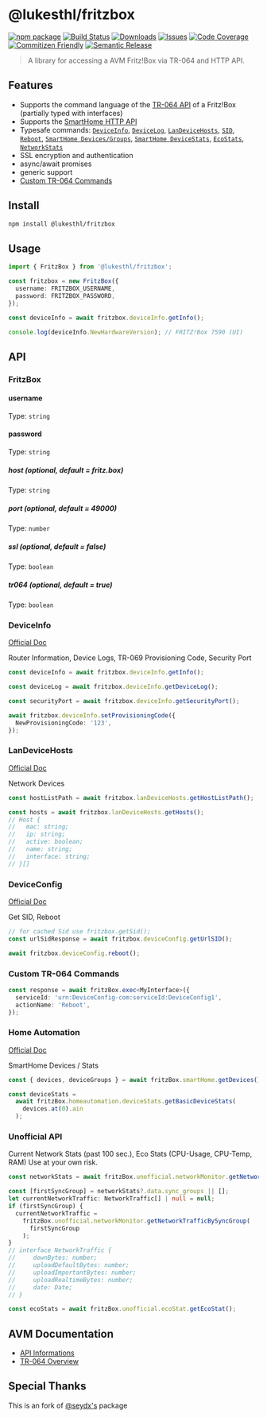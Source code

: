 # @lukesthl/fritzbox

[![npm package][npm-img]][npm-url]
[![Build Status][build-img]][build-url]
[![Downloads][downloads-img]][downloads-url]
[![Issues][issues-img]][issues-url]
[![Code Coverage][codecov-img]][codecov-url]
[![Commitizen Friendly][commitizen-img]][commitizen-url]
[![Semantic Release][semantic-release-img]][semantic-release-url]

> A library for accessing a AVM Fritz!Box via TR-064 and HTTP API.

## Features

- Supports the command language of the [TR-064 API](https://avm.de/fileadmin/user_upload/Global/Service/Schnittstellen/AVM_TR-064_overview.pdf) of a Fritz!Box (partially typed with interfaces)
- Supports the [SmartHome HTTP API](https://avm.de/fileadmin/user_upload/Global/Service/Schnittstellen/AHA-HTTP-Interface.pdf)
- Typesafe commands: [`DeviceInfo`](#DeviceInfo), [`DeviceLog`](#DeviceInfo), [`LanDeviceHosts`](#LanDeviceHosts), [`SID`](#DeviceConfig), [`Reboot`](DeviceConfig), [`SmartHome Devices/Groups`](#home-automation), [`SmartHome DeviceStats`](#home-automation), [`EcoStats`](#unofficial-api), [`NetworkStats`](#unofficial-api)
- SSL encryption and authentication
- async/await promises
- generic support
- [Custom TR-064 Commands](#custom-tr-064-commands)

## Install

```bash
npm install @lukesthl/fritzbox
```

## Usage

```ts
import { FritzBox } from '@lukesthl/fritzbox';

const fritzbox = new FritzBox({
  username: FRITZBOX_USERNAME,
  password: FRITZBOX_PASSWORD,
});

const deviceInfo = await fritzbox.deviceInfo.getInfo();

console.log(deviceInfo.NewHardwareVersion); // FRITZ!Box 7590 (UI)
```

## API

### FritzBox

#### username

Type: `string`

#### password

Type: `string`

##### host (optional, default = fritz.box)

Type: `string`

##### port (optional, default = 49000)

Type: `number`

##### ssl (optional, default = false)

Type: `boolean`

##### tr064 (optional, default = true)

Type: `boolean`

### DeviceInfo

[Official Doc](https://avm.de/fileadmin/user_upload/Global/Service/Schnittstellen/deviceinfoSCPD.pdf)

Router Information, Device Logs, TR-069 Provisioning Code, Security Port

```ts
const deviceInfo = await fritzbox.deviceInfo.getInfo();

const deviceLog = await fritzbox.deviceInfo.getDeviceLog();

const securityPort = await fritzbox.deviceInfo.getSecurityPort();

await fritzbox.deviceInfo.setProvisioningCode({
  NewProvisioningCode: '123',
});
```

### LanDeviceHosts

[Official Doc](https://avm.de/fileadmin/user_upload/Global/Service/Schnittstellen/hostsSCPD.pdf)

Network Devices

```ts
const hostListPath = await fritzbox.lanDeviceHosts.getHostListPath();

const hosts = await fritzbox.lanDeviceHosts.getHosts();
// Host {
//   mac: string;
//   ip: string;
//   active: boolean;
//   name: string;
//   interface: string;
// }[]
```

### DeviceConfig

[Official Doc](https://avm.de/fileadmin/user_upload/Global/Service/Schnittstellen/deviceconfigSCPD.pdf)

Get SID, Reboot

```ts
// for cached Sid use fritzbox.getSid();
const urlSidResponse = await fritzbox.deviceConfig.getUrlSID();

await fritzbox.deviceConfig.reboot();
```

### Custom TR-064 Commands

```ts
const response = await fritzBox.exec<MyInterface>({
  serviceId: 'urn:DeviceConfig-com:serviceId:DeviceConfig1',
  actionName: 'Reboot',
});
```

### Home Automation

[Official Doc](https://avm.de/fileadmin/user_upload/Global/Service/Schnittstellen/AHA-HTTP-Interface.pdf)

SmartHome Devices / Stats

```ts
const { devices, deviceGroups } = await fritzBox.smartHome.getDevices();

const deviceStats =
  await fritzBox.homeautomation.deviceStats.getBasicDeviceStats(
    devices.at(0).ain
  );
```

### Unofficial API

Current Network Stats (past 100 sec.), Eco Stats (CPU-Usage, CPU-Temp, RAM)
Use at your own risk.

```ts
const networkStats = await fritzBox.unofficial.networkMonitor.getNetworkStats();

const [firstSyncGroup] = networkStats?.data.sync_groups || [];
let currentNetworkTraffic: NetworkTraffic[] | null = null;
if (firstSyncGroup) {
  currentNetworkTraffic =
    fritzBox.unofficial.networkMonitor.getNetworkTrafficBySyncGroup(
      firstSyncGroup
    );
}
// interface NetworkTraffic {
//     downBytes: number;
//     uploadDefaultBytes: number;
//     uploadImportantBytes: number;
//     uploadRealtimeBytes: number;
//     date: Date;
// }

const ecoStats = await fritzBox.unofficial.ecoStat.getEcoStat();
```

## AVM Documentation

- [API Informations](https://avm.de/service/schnittstellen/)
- [TR-064 Overview](https://avm.de/fileadmin/user_upload/Global/Service/Schnittstellen/AVM_TR-064_overview.pdf)

## Special Thanks

This is an fork of [@seydx's](https://github.com/seydx/fritzbox) package

[build-img]: https://github.com/lukesthl/fritzbox/actions/workflows/release.yml/badge.svg
[build-url]: https://github.com/lukesthl/fritzbox/actions/workflows/release.yml
[downloads-img]: https://img.shields.io/npm/dt/@lukesthl/fritzbox
[downloads-url]: https://www.npmtrends.com/@lukesthl/fritzbox
[npm-img]: https://img.shields.io/npm/v/@lukesthl/fritzbox
[npm-url]: https://www.npmjs.com/package/@lukesthl/fritzbox
[issues-img]: https://img.shields.io/github/issues/lukesthl/fritzbox
[issues-url]: https://github.com/lukesthl/fritzbox/issues
[codecov-img]: https://codecov.io/gh/lukesthl/fritzbox/branch/main/graph/badge.svg
[codecov-url]: https://codecov.io/gh/lukesthl/fritzbox
[semantic-release-img]: https://img.shields.io/badge/%20%20%F0%9F%93%A6%F0%9F%9A%80-semantic--release-e10079.svg
[semantic-release-url]: https://github.com/semantic-release/semantic-release
[commitizen-img]: https://img.shields.io/badge/commitizen-friendly-brightgreen.svg
[commitizen-url]: http://commitizen.github.io/cz-cli/
